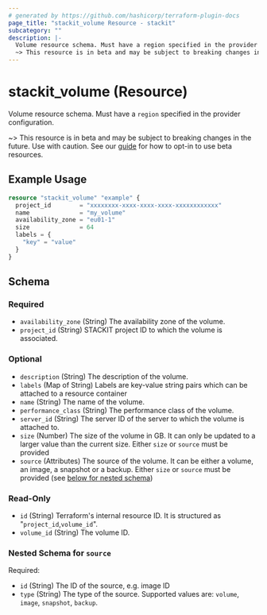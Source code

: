 ```yaml
---
# generated by https://github.com/hashicorp/terraform-plugin-docs
page_title: "stackit_volume Resource - stackit"
subcategory: ""
description: |-
  Volume resource schema. Must have a region specified in the provider configuration.
  ~> This resource is in beta and may be subject to breaking changes in the future. Use with caution. See our guide https://registry.terraform.io/providers/stackitcloud/stackit/latest/docs/guides/opting_into_beta_resources for how to opt-in to use beta resources.
---
```


# stackit_volume (Resource)

Volume resource schema. Must have a `region` specified in the provider configuration.

~> This resource is in beta and may be subject to breaking changes in the future. Use with caution. See our [guide](https://registry.terraform.io/providers/stackitcloud/stackit/latest/docs/guides/opting_into_beta_resources) for how to opt-in to use beta resources.

## Example Usage

```terraform
resource "stackit_volume" "example" {
  project_id        = "xxxxxxxx-xxxx-xxxx-xxxx-xxxxxxxxxxxx"
  name              = "my_volume"
  availability_zone = "eu01-1"
  size              = 64
  labels = {
    "key" = "value"
  }
}
```

<!-- schema generated by tfplugindocs -->
## Schema

### Required

- `availability_zone` (String) The availability zone of the volume.
- `project_id` (String) STACKIT project ID to which the volume is associated.

### Optional

- `description` (String) The description of the volume.
- `labels` (Map of String) Labels are key-value string pairs which can be attached to a resource container
- `name` (String) The name of the volume.
- `performance_class` (String) The performance class of the volume.
- `server_id` (String) The server ID of the server to which the volume is attached to.
- `size` (Number) The size of the volume in GB. It can only be updated to a larger value than the current size. Either `size` or `source` must be provided
- `source` (Attributes) The source of the volume. It can be either a volume, an image, a snapshot or a backup. Either `size` or `source` must be provided (see [below for nested schema](#nestedatt--source))

### Read-Only

- `id` (String) Terraform's internal resource ID. It is structured as "`project_id`,`volume_id`".
- `volume_id` (String) The volume ID.

<a id="nestedatt--source"></a>
### Nested Schema for `source`

Required:

- `id` (String) The ID of the source, e.g. image ID
- `type` (String) The type of the source. Supported values are: `volume`, `image`, `snapshot`, `backup`.
